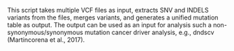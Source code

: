 This script takes multiple VCF files as input, extracts SNV and INDELS variants from the files, merges variants, and generates a unified mutation table as output.
The output can be used as an input for analysis such a non-synonymous/synonymous mutation cancer driver analysis, e.g., dndscv (Martincorena et al., 2017).
